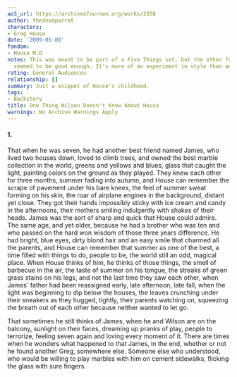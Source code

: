 ```yaml
---
ao3_url: https://archiveofourown.org/works/2558
author: thedeadparrot
characters:
- Greg House
date: '2009-01-08'
fandom:
- House M.D
notes: This was meant to be part of a Five Things set, but the other four never quite
  seemed to be good enough. It's more of an experiment in style than anything else.
rating: General Audiences
relationship: []
summary: Just a snippet of House's childhood.
tags:
- Backstory
title: One Thing Wilson Doesn't Know About House
warnings: No Archive Warnings Apply
---
```


#### 1\.

That when he was seven, he had another best friend named James, who lived two houses down, loved to climb trees, and owned the best marble collection in the world, greens and yellows and blues, glass that caught the light, painting colors on the ground as they played. They knew each other for three months, summer fading into autumn, and House can remember the scrape of pavement under his bare knees, the feel of summer sweat forming on his skin, the roar of airplane engines in the background, distant yet close. They got their hands impossibly sticky with ice cream and candy in the afternoons, their mothers smiling indulgently with shakes of their heads. James was the sort of sharp and quick that House could admire. The same age, and yet older, because he had a brother who was ten and who passed on the hard won wisdom of those three years difference. He had bright, blue eyes, dirty blond hair and an easy smile that charmed all the parents, and House can remember that summer as one of the best, a time filled with things to do, people to be, the world still an odd, magical place. When House thinks of him, he thinks of those things, the smell of barbecue in the air, the taste of summer on his tongue, the streaks of green grass stains on his legs, and not the last time they saw each other, when James' father had been reassigned early, late afternoon, late fall, when the light was beginning to dip below the houses, the leaves crunching under their sneakers as they hugged, tightly, their parents watching on, squeezing the breath out of each other because neither wanted to let go.

That sometimes he still thinks of James, when he and Wilson are on the balcony, sunlight on their faces, dreaming up pranks of play, people to terrorize, feeling seven again and loving every moment of it. There are times when he wonders what happened to that James, in the end, whether or not he found another Greg, somewhere else. Someone else who understood, who would be willing to play marbles with him on cement sidewalks, flicking the glass with sure fingers.